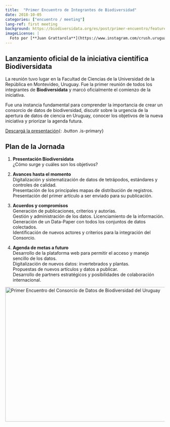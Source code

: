 ```yaml
---
title:  "Primer Encuentro de Integrantes de Biodiversidad"
date: 2018-10-05
categories: ["encuentro / meeting"]
lang-ref: first meeting
background: https://biodiversidata.org/es/post/primer-encuentro/featured.jpg
imageLicense: |
  Foto por [**Juan Grattarola**](https://www.instagram.com/crush.uruguay/)
---
```


## Lanzamiento oficial de la iniciativa científica Biodiversidata

La reunión tuvo lugar en la Facultad de Ciencias de la Universidad de la República en Montevideo, Uruguay. Fue la primer reunión de todos los integrantes de **Biodiversidata** y marcó oficialmente el comienzo de la iniciativa.

Fue una instancia fundamental para comprender la importancia de crear un consorcio de datos de biodiversidad, discutir sobre la urgencia de la apertura de datos de ciencia en Uruguay, conocer los objetivos de la nueva iniciativa y priorizar la agenda futura.

[Descargá la presentación](https://biodiversidata.org/files/PresentationBiodiversidata.pdf){: .button .is-primary}

## Plan de la Jornada  


1. **Presentación Biodiversidata**  
¿Cómo surge y cuáles son los objetivos?  

2. **Avances hasta el momento**  
Digitalización y sistematización de datos de tetrápodos, estándares y controles de calidad.  
Presentación de los principales mapas de distribución de registros.  
Presentación del primer artículo a ser enviado para su publicación.  

3. **Acuerdos y compromisos**  
Generación de publicaciones, criterios y autorías.  
Gestión y administración de los datos. Licenciamiento de la información.  
Generación de un Data-Paper con todos los conjuntos de datos colectados.  
Identificación de nuevos actores y criterios para la integración del Consorcio.  

4. **Agenda de metas a futuro**  
Desarrollo de la plataforma web para permitir el acceso y manejo sencillo de los datos.  
Digitalización de nuevos datos: invertebrados y plantas.  
Propuestas de nuevos artículos y datos a publicar.  
Desarrollo de partners estratégicos y posibilidades de colaboración internacional.  

<a data-flickr-embed="true" data-footer="true"  href="https://www.flickr.com/gp/biodiversidata/Y12080" title="Primer Encuentro del Consorcio de Datos de Biodiversidad del Uruguay"><img src="https://farm5.staticflickr.com/4830/45495316234_b6dc3465c4_z.jpg" width="640" height="425" alt="Primer Encuentro del Consorcio de Datos de Biodiversidad del Uruguay"></a><script async src="//embedr.flickr.com/assets/client-code.js" charset="utf-8"></script>
